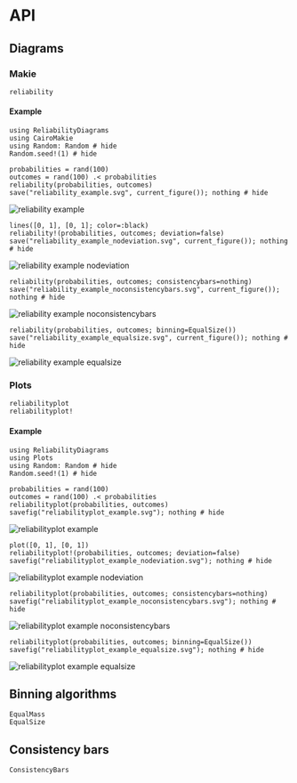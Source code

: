 # API

## Diagrams

### Makie

```@docs
reliability
```

#### Example

```@example makie
using ReliabilityDiagrams
using CairoMakie
using Random: Random # hide
Random.seed!(1) # hide

probabilities = rand(100)
outcomes = rand(100) .< probabilities
reliability(probabilities, outcomes)
save("reliability_example.svg", current_figure()); nothing # hide
```

![reliability example](reliability_example.svg)

```@example makie
lines([0, 1], [0, 1]; color=:black)
reliability!(probabilities, outcomes; deviation=false)
save("reliability_example_nodeviation.svg", current_figure()); nothing # hide
```

![reliability example nodeviation](reliability_example_nodeviation.svg)

```@example makie
reliability(probabilities, outcomes; consistencybars=nothing)
save("reliability_example_noconsistencybars.svg", current_figure()); nothing # hide
```

![reliability example noconsistencybars](reliability_example_noconsistencybars.svg)

```@example makie
reliability(probabilities, outcomes; binning=EqualSize())
save("reliability_example_equalsize.svg", current_figure()); nothing # hide
```

![reliability example equalsize](reliability_example_equalsize.svg)

### Plots

```@docs
reliabilityplot
reliabilityplot!
```

#### Example

```@example plots
using ReliabilityDiagrams
using Plots
using Random: Random # hide
Random.seed!(1) # hide

probabilities = rand(100)
outcomes = rand(100) .< probabilities
reliabilityplot(probabilities, outcomes)
savefig("reliabilityplot_example.svg"); nothing # hide
```

![reliabilityplot example](reliabilityplot_example.svg)

```@example plots
plot([0, 1], [0, 1])
reliabilityplot!(probabilities, outcomes; deviation=false)
savefig("reliabilityplot_example_nodeviation.svg"); nothing # hide
```

![reliabilityplot example nodeviation](reliabilityplot_example_nodeviation.svg)

```@example plots
reliabilityplot(probabilities, outcomes; consistencybars=nothing)
savefig("reliabilityplot_example_noconsistencybars.svg"); nothing # hide
```

![reliabilityplot example noconsistencybars](reliabilityplot_example_noconsistencybars.svg)

```@example plots
reliabilityplot(probabilities, outcomes; binning=EqualSize())
savefig("reliabilityplot_example_equalsize.svg"); nothing # hide
```

![reliabilityplot example equalsize](reliabilityplot_example_equalsize.svg)

## Binning algorithms

```@docs
EqualMass
EqualSize
```

## Consistency bars

```@docs
ConsistencyBars
```